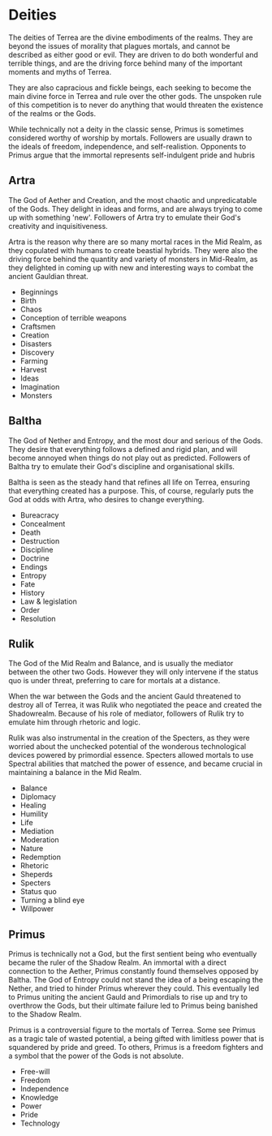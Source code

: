 # Deities

The deities of Terrea are the divine embodiments of the realms. They are beyond the issues of morality that plagues mortals, and cannot be described as either good or evil. They are driven to do both wonderful and terrible things, and are the driving force behind many of the important moments and myths of Terrea.

They are also capracious and fickle beings, each seeking to become the main divine force in Terrea and rule over the other gods. The unspoken rule of this competition is to never do anything that would threaten the existence of the realms or the Gods.

While technically not a deity in the classic sense, Primus is sometimes considered worthy of worship by mortals. Followers are usually drawn to the ideals of freedom, independence, and self-realistion. Opponents to Primus argue that the immortal represents self-indulgent pride and hubris

## Artra

The God of Aether and Creation, and the most chaotic and unpredicatable of the Gods. They delight in ideas and forms, and are always trying to come up with something 'new'. Followers of Artra try to emulate their God's creativity and inquisitiveness.

Artra is the reason why there are so many mortal races in the Mid Realm, as they copulated with humans to create beastial hybrids. They were also the driving force behind the quantity and variety of monsters in Mid-Realm, as they delighted in coming up with new and interesting ways to combat the ancient Gauldian threat.

 - Beginnings
 - Birth
 - Chaos
 - Conception of terrible weapons
 - Craftsmen
 - Creation
 - Disasters
 - Discovery
 - Farming
 - Harvest
 - Ideas
 - Imagination
 - Monsters

## Baltha

The God of Nether and Entropy, and the most dour and serious of the Gods. They desire that everything follows a defined and rigid plan, and will become annoyed when things do not play out as predicted. Followers of Baltha try to emulate their God's discipline and organisational skills.

Baltha is seen as the steady hand that refines all life on Terrea, ensuring that everything created has a purpose. This, of course, regularly puts the God at odds with Artra, who desires to change everything.

 - Bureacracy
 - Concealment
 - Death
 - Destruction
 - Discipline
 - Doctrine
 - Endings
 - Entropy
 - Fate
 - History
 - Law & legislation
 - Order
 - Resolution

## Rulik

The God of the Mid Realm and Balance, and is usually the mediator between the other two Gods. However they will only intervene if the status quo is under threat, preferring to care for mortals at a distance.

When the war between the Gods and the ancient Gauld threatened to destroy all of Terrea, it was Rulik who negotiated the peace and created the Shadowrealm. Because of his role of mediator, followers of Rulik try to emulate him through rhetoric and logic.

Rulik was also instrumental in the creation of the Specters, as they were worried about the unchecked potential of the wonderous technological devices powered by primordial essence. Specters allowed mortals to use Spectral abilities that matched the power of essence, and became crucial in maintaining a balance in the Mid Realm.

 - Balance
 - Diplomacy
 - Healing
 - Humility
 - Life
 - Mediation
 - Moderation
 - Nature
 - Redemption
 - Rhetoric
 - Sheperds
 - Specters
 - Status quo
 - Turning a blind eye
 - Willpower

## Primus

Primus is technically not a God, but the first sentient being who eventually became the ruler of the Shadow Realm. An immortal with a direct connection to the Aether, Primus constantly found themselves opposed by Baltha. The God of Entropy could not stand the idea of a being escaping the Nether, and tried to hinder Primus wherever they could. This eventually led to Primus uniting the ancient Gauld and Primordials to rise up and try to overthrow the Gods, but their ultimate failure led to Primus being banished to the Shadow Realm.

Primus is a controversial figure to the mortals of Terrea. Some see Primus as a tragic tale of wasted potential, a being gifted with limitless power that is squandered by pride and greed. To others, Primus is a freedom fighters and a symbol that the power of the Gods is not absolute.

 - Free-will
 - Freedom
 - Independence
 - Knowledge
 - Power
 - Pride
 - Technology
